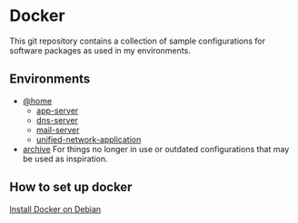 # Docker
This git repository contains a collection of sample configurations for software packages as used in my environments.

## Environments
- [@home](./@home)
    - [app-server](./@home/app-server)
    - [dns-server](./@home/dns-server)
    - [mail-server](./@home/mail-server)
    - [unified-network-application](./@home/unified-network-application)
- [archive](./archive) For things no longer in use or outdated configurations that may be used as inspiration.

## How to set up docker
[Install Docker on Debian](https://docs.docker.com/engine/install/debian/)

